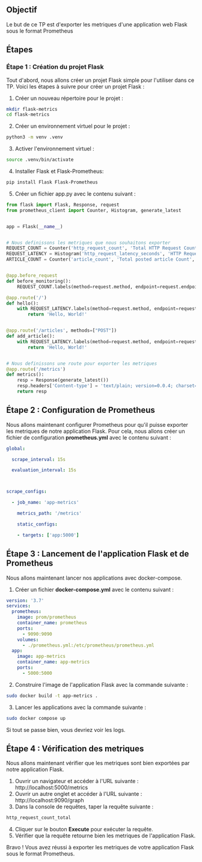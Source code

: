 ## Objectif
Le but de ce TP est d'exporter les metriques d'une application web Flask sous le format Prometheus 


## Étapes

### Étape 1 : Création du projet Flask 
Tout d'abord, nous allons créer un projet Flask simple pour l'utiliser dans ce TP. Voici les étapes à suivre pour créer un projet Flask :

1. Créer un nouveau répertoire pour le projet :

```bash
mkdir flask-metrics
cd flask-metrics
```

2. Créer un environnement virtuel pour le projet :

```bash
python3 -m venv .venv
```

3. Activer l'environnement virtuel :

```bash
source .venv/bin/activate
```

4. Installer Flask et Flask-Prometheus:

```bash
pip install Flask Flask-Prometheus
```

5. Créer un fichier app.py avec le contenu suivant :


```python
from flask import Flask, Response, request
from prometheus_client import Counter, Histogram, generate_latest


app = Flask(__name__)


# Nous definissons les metriques que nous souhaitons exporter
REQUEST_COUNT = Counter('http_request_count', 'Total HTTP Request Count', ['method', 'endpoint', 'ip']) # Un Compteur pour le nombre de requetes
REQUEST_LATENCY = Histogram('http_request_latency_seconds', 'HTTP Request Latency', ['method', 'endpoint']) # Un Histogramme pour la latence des requetes
ARTICLE_COUNT = Counter('article_count', 'Total posted article Count', ['id']) # Un Compteur pour le nombre d'articles postés


@app.before_request
def before_monitoring():
    REQUEST_COUNT.labels(method=request.method, endpoint=request.endpoint, ip=request.remote_addr).inc() # On incremente le compteur de requetes à chaque requete

@app.route('/')
def hello():
    with REQUEST_LATENCY.labels(method=request.method, endpoint=request.endpoint).time(): # On mesure la latence de la requete
        return 'Hello, World!'


@app.route('/articles', methods=["POST"])
def add_article():
    with REQUEST_LATENCY.labels(method=request.method, endpoint=request.endpoint).time():
        return 'Hello, World!'


# Nous definissons une route pour exporter les metriques
@app.route('/metrics')
def metrics():
    resp = Response(generate_latest())
    resp.headers['Content-type'] = 'text/plain; version=0.0.4; charset=utf-8'
    return resp
```

## Étape 2 : Configuration de Prometheus

Nous allons maintenant configurer Prometheus pour qu'il puisse exporter les metriques de notre application Flask. Pour cela, nous allons créer un fichier de configuration **prometheus.yml** avec le contenu suivant :

```yaml
global:

  scrape_interval: 15s

  evaluation_interval: 15s



scrape_configs:

  - job_name: 'app-metrics'

    metrics_path: '/metrics'

    static_configs:

    - targets: ['app:5000']
```

## Étape 3 : Lancement de l'application Flask et de Prometheus

Nous allons maintenant lancer nos applications avec docker-compose.

1. Créer un fichier **docker-compose.yml** avec le contenu suivant :

```yaml
version: '3.7'
services:
  prometheus:
    image: prom/prometheus
    container_name: prometheus
    ports:
      - 9090:9090
    volumes:
      - ./prometheus.yml:/etc/prometheus/prometheus.yml
  app:
    image: app-metrics
    container_name: app-metrics
    ports:
      - 5000:5000
```
2. Construire l'image de l'application Flask avec la commande suivante :

```bash
sudo docker build -t app-metrics .
```

3. Lancer les applications avec la commande suivante :

```bash
sudo docker compose up
```

Si tout se passe bien, vous devriez voir les logs.

## Étape 4 : Vérification des metriques

Nous allons maintenant vérifier que les metriques sont bien exportées par notre application Flask.

1. Ouvrir un navigateur et accéder à l'URL suivante : http://localhost:5000/metrics
2. Ouvrir un autre onglet et accéder à l'URL suivante : http://localhost:9090/graph
3. Dans la console de requêtes, taper la requête suivante :

```bash
http_request_count_total
```

4. Cliquer sur le bouton **Execute** pour exécuter la requête.
5. Vérifier que la requête retourne bien les metriques de l'application Flask.

Bravo ! Vous avez réussi à exporter les metriques de votre application Flask sous le format Prometheus.
